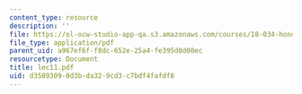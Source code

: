 ```yaml
---
content_type: resource
description: ''
file: https://ol-ocw-studio-app-qa.s3.amazonaws.com/courses/18-034-honors-differential-equations-spring-2004/d35893090d3bda329cd3c7bdf4fafdf8_lec11.pdf
file_type: application/pdf
parent_uid: a967ef6f-f8dc-652e-25a4-fe395d0d00ec
resourcetype: Document
title: lec11.pdf
uid: d3589309-0d3b-da32-9cd3-c7bdf4fafdf8
---
```

